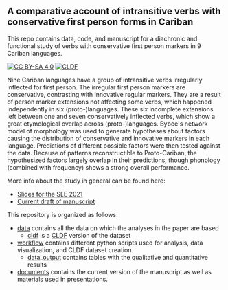 ## A comparative account of intransitive verbs with conservative first person forms in Cariban 
This repo contains data, code, and manuscript for a diachronic and functional study of verbs with conservative first person markers in 9 Cariban languages.

[![CC BY-SA 4.0][cc-by-sa-shield]][cc-by-sa]
[![CLDF](https://img.shields.io/github/actions/workflow/status/fmatter/cariban_irregular_1/validation.yml?label=cldf)](https://github.com/fmatter/cariban_irregular_1/actions/workflows/validation.yml)

Nine Cariban languages have a group of intransitive verbs irregularly inflected for first person.
The irregular first person markers are conservative, contrasting with innovative regular markers.
They are a result of person marker extensions not affecting some verbs, which happened independently in six (proto-)languages.
These six incomplete extensions left between one and seven conservatively inflected verbs, which show a great etymological overlap across (proto-)languages.
Bybee's network model of morphology was used to generate hypotheses about factors causing the distribution of conservative and innovative markers in each language.
Predictions of different possible factors were then tested against the data.
Because of patterns reconstructible to Proto-Cariban, the hypothesized factors largely overlap in their predictions, though phonology (combined with frequency) shows a strong overall performance.

More info about the study in general can be found here:

* [Slides for the SLE 2021](documents/talks_abstracts/carib_irreg_SLE.pdf)
* [Current draft of manuscript](documents/cariban_underived.pdf)

This repository is organized as follows:

* [data](data) contains all the data on which the analyses in the paper are based
	* [cldf](data/cldf) is a [CLDF](https://cldf.clld.org/) version of the dataset
* [workflow](workflow) contains different python scripts used for analysis, data visualization, and CLDF dataset creation.
	* [data_output](workflow/data_output) contains tables with the qualitative and quantitative results
* [documents](documents) contains the current version of the manuscript as well as materials used in presentations.

[cc-by-sa-shield]: https://img.shields.io/badge/License-CC%20BY--SA%204.0-green.svg
[cc-by-sa]: http://creativecommons.org/licenses/by-sa/4.0/